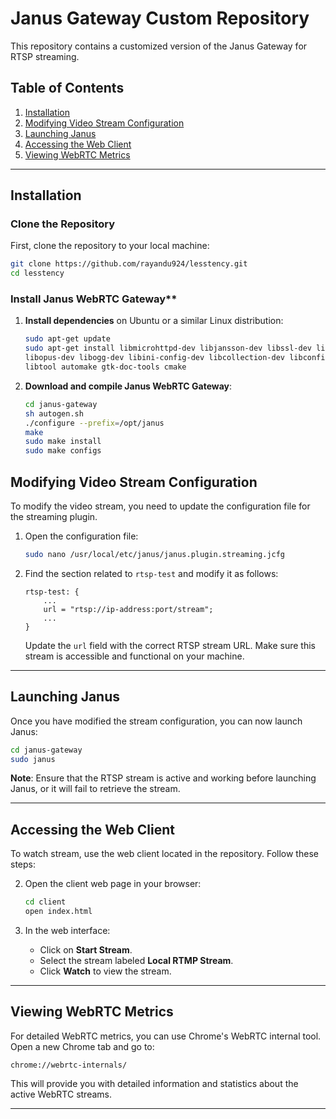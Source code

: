 # Janus Gateway Custom Repository

This repository contains a customized version of the Janus Gateway for RTSP streaming.

## Table of Contents
1. [Installation](#installation)
2. [Modifying Video Stream Configuration](#modifying-video-stream-configuration)
3. [Launching Janus](#launching-janus)
4. [Accessing the Web Client](#accessing-the-web-client)
5. [Viewing WebRTC Metrics](#viewing-webrtc-metrics)

---

## Installation

### Clone the Repository

First, clone the repository to your local machine:

```bash
git clone https://github.com/rayandu924/lesstency.git
cd lesstency
```

### Install Janus WebRTC Gateway**

1. **Install dependencies** on Ubuntu or a similar Linux distribution:
   ```bash
   sudo apt-get update
   sudo apt-get install libmicrohttpd-dev libjansson-dev libssl-dev libsofia-sip-ua-dev libglib2.0-dev \
   libopus-dev libogg-dev libini-config-dev libcollection-dev libconfig-dev pkg-config gengetopt \
   libtool automake gtk-doc-tools cmake
   ```

2. **Download and compile Janus WebRTC Gateway**:
   ```bash
   cd janus-gateway
   sh autogen.sh
   ./configure --prefix=/opt/janus
   make
   sudo make install
   sudo make configs
   ```

## Modifying Video Stream Configuration

To modify the video stream, you need to update the configuration file for the streaming plugin.

1. Open the configuration file:
   ```bash
   sudo nano /usr/local/etc/janus/janus.plugin.streaming.jcfg
   ```

2. Find the section related to `rtsp-test` and modify it as follows:

   ```plaintext
   rtsp-test: {
       ...
       url = "rtsp://ip-address:port/stream";
       ...
   }
   ```

   Update the `url` field with the correct RTSP stream URL. Make sure this stream is accessible and functional on your machine.

---

## Launching Janus

Once you have modified the stream configuration, you can now launch Janus:

```bash
cd janus-gateway
sudo janus
```

**Note**: Ensure that the RTSP stream is active and working before launching Janus, or it will fail to retrieve the stream.

---

## Accessing the Web Client

To watch stream, use the web client located in the repository. Follow these steps:

2. Open the client web page in your browser:
   ```bash
   cd client
   open index.html
   ```

3. In the web interface:
   - Click on **Start Stream**.
   - Select the stream labeled **Local RTMP Stream**.
   - Click **Watch** to view the stream.

---

## Viewing WebRTC Metrics

For detailed WebRTC metrics, you can use Chrome's WebRTC internal tool. Open a new Chrome tab and go to:

```plaintext
chrome://webrtc-internals/
```

This will provide you with detailed information and statistics about the active WebRTC streams.

---